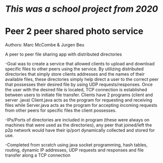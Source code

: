 # *This was a school project from 2020*

# Peer 2 peer shared photo service

Authors: Marc McCombe & Jurgen Beu

A peer to peer file sharing app with distributed directories

-Goal was to create a service that allowed clients to upload and download specific files to other peers using the service. By utilizing distributed directories that simply store clients addresses and the names of their available files, these directories simply help direct a user to the correct peer that possesses their desired file by using UDP requests/responses. Once the user with the desired file is located, TCP connection is established between users to initiate file transfer. Clients have 2 programs (client and server .java) Client.java acts as the program for requesting and receiving files while Server.java acts as the program for accepting incoming requests from other peers for specific files the client possesses.

-IPs/Ports of directories are included in program (these were always on machines that were used as the directories), any peer that joined/left the p2p network would have their ip/port dynamically collected and stored for use.

-Completed from scratch using java socket programming, hash tables, routing, dynamic IP addresses, UDP requests and responses and file transfer along a TCP connection

